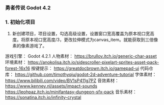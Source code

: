 ### 勇者传说 Godot 4.2

### 1. 初始化项目
1. 新创建项目，项目设置，勾选高级设置，设置窗口宽高覆盖为原本视口宽高度。将原本视口宽高度/3，更改拉伸模式为canvas_item。就能获取到三倍像素的像素游戏了。

游戏引擎： Godot 4.2.1
人物素材： https://brullov.itch.io/generic-char-asset
环境素材： https://anokolisa.itch.io/sidescroller-pixelart-sprites-asset-pack-forest-16x16
按键提示： https://greatdocbrown.itch.io/gamepad-ui
代码仓库： https://github.com/timothyqiu/godot-2d-adventure-tutorial
字体素材： https://www.bilibili.com/video/BV1sP411g7PZ
音效素材： https://www.kenney.nl/assets/impact-sounds https://leohpaz.itch.io/minifantasy-dungeon-sfx-pack
音乐素材： https://sonatina.itch.io/infinity-crystal
